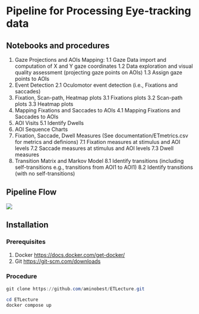 # Pipeline for Processing Eye-tracking data

## Notebooks and procedures

1. Gaze Projections and AOIs Mapping: 
	1.1 Gaze Data import and computation of X and Y gaze coordinates
	1.2  Data exploration and visual quality assessment (projecting gaze points on AOIs)
	1.3 Assign gaze points to AOIs
2.  Event Detection
	2.1 Oculomotor event detection (i.e., Fixations and saccades)
3. Fixation, Scan-path, Heatmap plots
	3.1 Fixations plots
	3.2 Scan-path plots
	3.3 Heatmap plots
4.  Mapping Fixations and Saccades to AOIs
	4.1 Mapping Fixations and Saccades to AOIs
5. AOI Visits
	5.1 Identify Dwells
6. AOI Sequence Charts
7. Fixation, Saccade, Dwell Measures (See documentation/ETmetrics.csv for metrics and definions)
	7.1 Fixation measures at stimulus and AOI levels
	7.2 Saccade measures at stimulus and AOI levels
	7.3 Dwell measures
8. Transition Matrix and Markov Model
	8.1 Identify transitions (including self-transitions e.g., transitions from AOI1 to AOI1)
	8.2 Identify transitions (with no self-transitions)

## Pipeline Flow

[![](https://raw.githubusercontent.com/aminobest/ETLecture/main/docker%20container/jupyter/workspace/pipeLineBPMNModel.png?token=GHSAT0AAAAAABYEFMOPLPMOIDKWO4SKRNCWY3552HA)](https://raw.githubusercontent.com/aminobest/ETLecture/main/docker%20container/jupyter/workspace/pipeLineBPMNModel.png?token=GHSAT0AAAAAABYEFMOPLPMOIDKWO4SKRNCWY3552HA)

## Installation

### Prerequisites

1. Docker https://docs.docker.com/get-docker/
2. Git https://git-scm.com/downloads

### Procedure

```powershell
git clone https://github.com/aminobest/ETLecture.git
```

```powershell
cd ETLecture
docker compose up
```